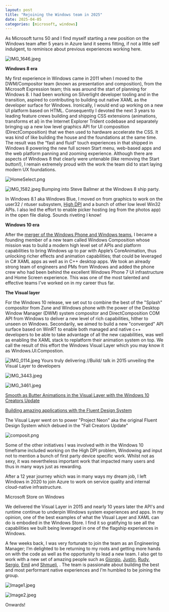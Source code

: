 ```yaml
---
layout: post
title: "Rejoining the Windows team in 2025"
date: 2025-04-05
categories: [microsoft, windows]
---
```


As Microsoft turns 50 and I find myself starting a new position on the Windows team after 5 years in Azure land it seems fitting, if not a little self indulgent, to reminisce about previous experiences working here.

![IMG_1646.jpeg](/static/img/2025-04-05-rejoiningwindows/IMG_1646.jpeg)

**Windows 8 era**

My first experience in Windows came in 2011 when I moved to the DWM/Compositor team (known as presentation and composition),  from the Microsoft Expression team; this was around the start of planning for Windows 8.  I had been working on Silverlight developer tooling and in the transition, aspired to contributing to building out native XAML as the developer surface for Windows.  Ironically, I would end up working on a new UI platform based on HTML. Consequently I devoted the next 3 years to leading feature crews building and shipping CSS extensions (animations, transforms et al) in the Internet Explorer Trident codebase and separately bringing up a new low level graphics API for UI composition (DirectComposition) that we then used to hardware accelerate the CSS.  It was kind of like building the house and the foundations at the same time.  The result was the “fast and fluid” touch experiences in that shipped in Windows 8 powering the new full screen Start menu, web-based apps and the web platform panning and zooming experience.  Although there are aspects of WIndows 8 that clearly were untenable (like removing the Start button!), I remain extremely proud with the work the team did to start laying modern UX foundations.

![HomeSelect.png](/static/img/2025-04-05-rejoiningwindows/HomeSelect.png)



![IMG_1582.jpeg](/static/img/2025-04-05-rejoiningwindows/IMG_1582.jpeg)
Bumping into Steve Ballmer at the Windows 8 ship party.



In Windows 8.1 aka Windows Blue, I moved on from graphics to work on the user32 / ntuser subsystem, [High DPI](https://learn.microsoft.com/en-us/windows/win32/hidpi/high-dpi-desktop-application-development-on-windows) and a bunch of other low level Win32 APIs.  I also led the effort to enable picker hosting (eg from the photos app) in the open file dialog.  Sounds riveting I know!

**Windows 10 era**

After the [merger of the Windows Phone and Windows teams](https://www.theverge.com/2013/7/12/4515830/terry-myerson-microsoft-windows-reorganization), I became a founding member of a new team called Windows Composition whose mission was to build a modern high level set of APIs and platform capabilities to bring Windows up to par with Apple’s CoreAnimation, thus unlocking richer effects and animation capabilities; that could be leveraged in C# XAML apps as well as in C++ desktop apps.  We took an already strong team of engineers and PMs from Windows and added the phone crew who had been behind the excellent Windows Phone 7 UI infrastructure and Home Screen experience.  This was one of the most talented and effective teams I've worked on in my career thus far.

**The Visual layer**

For the Windows 10 release, we set out to combine the best of the "Splash" compositor from Zune and Windows phone with the power of the Desktop Window Manager (DWM) system compositor and DirectComposition COM API from Windows to deliver a new level of rich capabilities, hither to unseen on Windows.  Secondarily, we aimed to build a new "converged" API surface based on WinRT to enable both managed and native c++ developers to be able to take advantage of all the new capabilities, was well as enabling the XAML stack to replatform their animation system on top.  We call the result of this effort the Windows Visual Layer which you may know it as Windows.UI.Compostion.

![IMG_0114.jpeg](/static/img/2025-04-05-rejoiningwindows/IMG_0114.jpeg)
Yours truly delivering //Build/ talk in 2015 unveiling the Visual Layer to developers



![IMG_3443.jpeg](/static/img/2025-04-05-rejoiningwindows/IMG_3443.jpeg)

![IMG_3461.jpeg](/static/img/2025-04-05-rejoiningwindows/IMG_3461.jpeg)

[Smooth as Butter Animations in the Visual Layer with the Windows 10 Creators Update](https://blogs.windows.com/windowsdeveloper/2017/06/23/smooth-butter-animations-visual-layer-windows-10-creators-update/)

[Building amazing applications with the Fluent Design System](https://learn.microsoft.com/en-us/shows/visual-studio-connect-event-2017/b107)

The Visual Layer went on to power "Project Neon" aka the original Fluent Design System which debued in the "Fall Creators Update"

![composit.png](/static/img/2025-04-05-rejoiningwindows/composit.png)

Some of the other initiatives I was involved with in the Windows 10 timeframe included working on the High DPI problem, Windowing and input not to mention a bunch of first party device specific work.  Whilst not as sexy, it was nevertheless important work that impacted many users and thus in many ways just as rewarding.

After a 12 year journey which was in many ways my dream job, I left Windows in 2020 to join Azure to work on service quality and internal cloud-native infrastructure.

Microsoft Store on Windows

We delivered the Visual Layer in 2015 and nearly 10 years later the API's and runtime continue to underpin Windows system experiences and apps.  In my opinion, one of the best examples of what the VIsual Layer and XAML can do is embodied in the Windows Store.  I find it so gratifying to see all the capabilities we built being leveraged in one of the flagship experiences in Windows.

A few weeks back, I was very fortunate to join the team as an Engineering Manager; I’m delighted to be returning to my roots and getting more hands on with the code as well as the opportunity to lead a new team.  I also get to work with a new set of amazing people such as [Giorgio](https://x.com/gisardo), [Justin](https://x.com/justinxinliu), [Rudy](https://x.com/rudyhuyn), [Sergio](https://x.com/sergiopedri), [Emil](https://x.com/petroemil) and [Shmueli](https://x.com/shmueli), . The team is passionate about building the best and most performant native experiences and I'm humbled to be joining the group.

![Image1.jpeg](/static/img/2025-04-05-rejoiningwindows/Image1.jpeg)

![Image2.jpeg](/static/img/2025-04-05-rejoiningwindows/Image2.jpeg)

Onwards!
